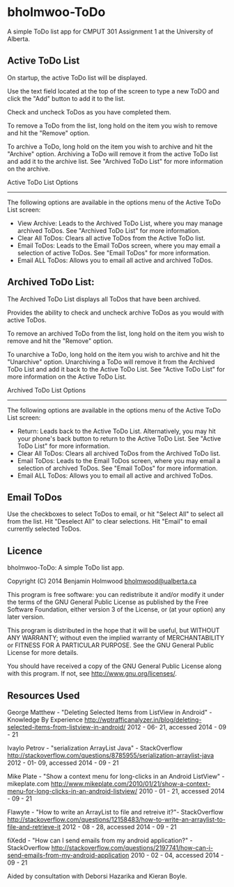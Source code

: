 bholmwoo-ToDo
=============

A simple ToDo list app for CMPUT 301 Assignment 1 at the University of Alberta.



Active ToDo List
----------------

On startup, the active ToDo list will be displayed. 

Use the text field located at the top of the screen to type a new ToDO and click the "Add" button to add it to the list.

Check and uncheck ToDos as you have completed them.

To remove a ToDo from the list, long hold on the item you wish to remove and hit the "Remove" option.

To archive a ToDo, long hold on the item you wish to archive and hit the "Archive" option.
Archiving a ToDo will remove it from the active ToDo list and add it to the archive list.
See "Archived ToDo List" for more information on the archive.
  
  Active ToDo List Options
  - - - - - - - - - - - - 
  The following options are available in the options menu of the Active ToDo List screen:
  - View Archive:
      Leads to the Archived ToDo List, where you may manage archived ToDos.
      See "Archived ToDo List" for more information.
  - Clear All ToDos:
      Clears all active ToDos from the Active ToDo list.
  - Email ToDos:
      Leads to the Email ToDos screen, where you may email a selection of active ToDos.
      See "Email ToDos" for more information.
  - Email ALL ToDos:
      Allows you to email all active and archived ToDos.

Archived ToDo List:
-------------------

The Archived ToDo List displays all ToDos that have been archived.

Provides the ability to check and uncheck archive ToDos as you would with active ToDos.

To remove an archived ToDo from the list, long hold on the item you wish to remove and hit the "Remove" option.

To unarchive a ToDo, long hold on the item you wish to archive and hit the "Unarchive" option.
Unarchiving a ToDo will remove it from the Archived ToDo List and add it back to the Active ToDo List.
See "Active ToDo List" for more information on the Active ToDo List.
  
  Archived ToDo List Options
  - - - - - - - - - - - - 
  The following options are available in the options menu of the Active ToDo List screen:
  - Return:
      Leads back to the Active ToDo List.
      Alternatively, you may hit your phone's back button to return to the Active ToDo List.
      See "Active ToDo List" for more information.
  - Clear All ToDos:
      Clears all archived ToDos from the Archived ToDo list.
  - Email ToDos:
      Leads to the Email ToDos screen, where you may email a selection of archived ToDos.
      See "Email ToDos" for more information.
  - Email ALL ToDos:
      Allows you to email all active and archived ToDos.

Email ToDos
-----------
Use the checkboxes to select ToDos to email, or hit "Select All" to select all from the list.
Hit "Deselect All" to clear selections.
Hit "Email" to email currently selected ToDos.

Licence
------- 

   bholmwoo-ToDo: A simple ToDo list app.  
   
   Copyright (C) 2014 Benjamin Holmwood bholmwood@ualberta.ca
   
   This program is free software: you can redistribute it and/or modify
   it under the terms of the GNU General Public License as published by
   the Free Software Foundation, either version 3 of the License, or
   (at your option) any later version.
   
   This program is distributed in the hope that it will be useful,
   but WITHOUT ANY WARRANTY; without even the implied warranty of
   MERCHANTABILITY or FITNESS FOR A PARTICULAR PURPOSE.  See the
   GNU General Public License for more details.
   
   You should have received a copy of the GNU General Public License
   along with this program.  If not, see <http://www.gnu.org/licenses/>.
  

Resources Used
--------------
George Matthew - "Deleting Selected Items from ListView in Android" - Knowledge By Experience
  http://wptrafficanalyzer.in/blog/deleting-selected-items-from-listview-in-android/
  2012 - 06- 21, accessed 2014 - 09 - 21

Ivaylo Petrov - "serialization ArrayList Java" - StackOverflow
  http://stackoverflow.com/questions/8785955/serialization-arraylist-java
  2012 - 01- 09, accessed 2014 - 09 - 21
  

Mike Plate - "Show a context menu for long-clicks in an Android ListView" - mikeplate.com
  http://www.mikeplate.com/2010/01/21/show-a-context-menu-for-long-clicks-in-an-android-listview/
  2010 - 01 - 21, accessed 2014 - 09 - 21


Flawyte - "How to write an ArrayList to file and retreive it?"- StackOverflow
  http://stackoverflow.com/questions/12158483/how-to-write-an-arraylist-to-file-and-retrieve-it
  2012 - 08 - 28, accessed 2014 - 09 - 21


fiXedd - "How can I send emails from my android application?" - StackOverflow
  http://stackoverflow.com/questions/2197741/how-can-i-send-emails-from-my-android-application
  2010 - 02 - 04, accessed 2014 - 09 - 21
  

Aided by consultation with Deborsi Hazarika and Kieran Boyle.
